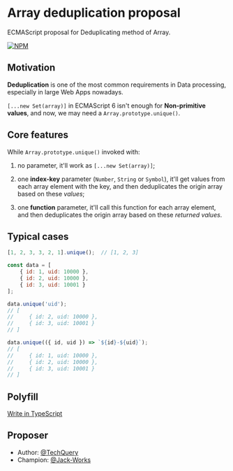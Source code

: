 # Array deduplication proposal

ECMAScript proposal for Deduplicating method of Array.

[![NPM](https://nodei.co/npm/array-unique-proposal.png?downloads=true&downloadRank=true&stars=true)][1]

## Motivation

**Deduplication** is one of the most common requirements in Data processing, especially in large Web Apps nowadays.

`[...new Set(array)]` in ECMAScript 6 isn't enough for **Non-primitive values**, and now, we may need a `Array.prototype.unique()`.

## Core features

While `Array.prototype.unique()` invoked with:

1.  no parameter, it'll work as `[...new Set(array)]`;

2.  one **index-key** parameter (`Number`, `String` or `Symbol`), it'll get values from each array element with the key, and then deduplicates the origin array based on these _values_;

3.  one **function** parameter, it'll call this function for each array element, and then deduplicates the origin array based on these _returned values_.

## Typical cases

```JavaScript
[1, 2, 3, 3, 2, 1].unique();  // [1, 2, 3]

const data = [
    { id: 1, uid: 10000 },
    { id: 2, uid: 10000 },
    { id: 3, uid: 10001 }
];

data.unique('uid');
// [
//     { id: 2, uid: 10000 },
//     { id: 3, uid: 10001 }
// ]

data.unique(({ id, uid }) => `${id}-${uid}`);
// [
//     { id: 1, uid: 10000 },
//     { id: 2, uid: 10000 },
//     { id: 3, uid: 10001 }
// ]
```

## Polyfill

[Write in TypeScript](polyfill/index.ts)

## Proposer

-   Author: [@TechQuery](https://github.com/TechQuery)
-   Champion: [@Jack-Works](https://github.com/Jack-Works)

[1]: https://nodei.co/npm/array-unique-proposal/
